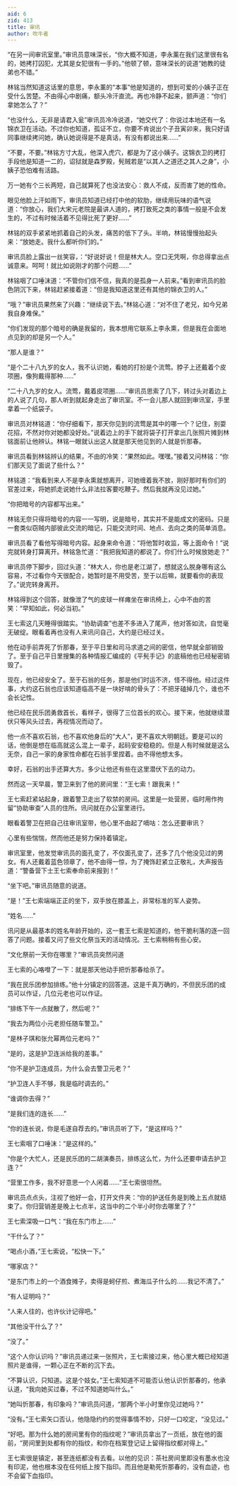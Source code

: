 ```yaml
---
aid: 6
zid: 413
title: 审讯
author: 吹牛者
---
```


“在另一间审讯室里。”审讯员意味深长，“你大概不知道，李永薰在我们这里很有名的，她拷打囚犯，尤其是女犯很有一手的。”他顿了顿，意味深长的说道“她教的徒弟也不错。”

林铭当然知道这话里的意思，李永薰的“本事”他是知道的，想到可爱的小姨子正在受什么苦楚。不由得心中剧痛，额头冷汗直流。再也冷静不起来，颤声道：“你们拿她怎么了？”

“也没什么，无非是请君入瓮”审讯员冷冷说道，“她交代了：你说过本地还有一名锦衣卫在活动。不过你也知道，孤证不立，你要不肯说出个子丑寅卯来，我只好请同事继续拷问她，确认她说得是不是真话，有没有都说出来……”

“不要，不要。”林铭方寸大乱，他深入虎穴，都是为了这小姨子。这锦衣卫的拷打手段他是知道一二的，诏狱就是森罗殿，髡贼若是“以其人之道还之其人之身”，小姨子恐怕难有活路。

万一她有个三长两短，自己就算死了也没法安心：救人不成，反而害了她的性命。

眼见他脸上汗如雨下，审讯员知道已经打中他的软肋，继续用玩味的语气说道：“你放心，我们大宋元老院是最讲人道的，拷打致死之类的事情一般是不会发生的，不过有时候活着不见得比死了更好……”

林铭的双手紧紧地抓着自己的头发，痛苦的低下了头。半响，林铭慢慢抬起头来：“放她走。我什么都听你们的。”

审讯员脸上露出一丝笑容，：“好说好说！但是林大人。空口无凭啊，你总得拿出点诚意来。呵呵！就比如说刚才的那个问题……”

林铭咽了口唾沫道：“不管你们信不信，我真的是孤身一人前来。”看到审讯员的脸色阴沉下来，林铭赶紧接着道：“但是我知道这里还有其他的锦衣卫的人。”

“哦？”审讯员果然来了兴趣：“继续说下去。”林铭心道：“对不住了老兄，如今兄弟我自身难保。”

“你们发现的那个暗号的确是我留的，我本想用它联系上李永熏，但是我在会面地点见到的却是另一个人。”

“那人是谁？”

“是个二十八九岁的女人，我不认识她，看她的打扮是个流莺。脖子上还戴着个皮项圈，像狗戴得那种……”

“二十八九岁的女人。流莺，戴着皮项圈……”审讯员思索了几下，转过头对着边上的人说了几句，那人听到就起身走出了审讯室。不一会儿那人就回到审讯室，手里拿着一个纸袋子。

审讯员对林铭道：“你仔细看下，那天你见到的流莺是其中的哪一个？记住，别耍花招，不然对你对她都没好处。”说着边上的手下就将袋子打开拿出几张照片摊到林铭面前让他辨认。林铭一眼就认出这人就是那天他见到的人就是忻那春。

审讯员看到林铭辨认的结果，不由的冷笑：“果然如此。嘿嘿。”接着又问林铭：“你们那天见了面说了些什么？”

林铭道：“我看到来人不是李永熏就想离开，可她缠着我不放，刚好那时有你们的官差过来，将她抓走说她什么非法拉客要吃鞭子。然后我就再没见过她。”

“你把暗号的内容都写出来。”

林铭无奈只得将暗号的内容一一写明，说是暗号，其实并不是能成文的密码。只是一套类似窃贼内部彼此交流的暗记，只能交流时间、地点、去向之类的简单消息。

审讯员看了看他写得暗号内容。起身来命令道：“将他暂时收监，等上面命令！”说完就转身打算离开。林铭急忙道：“我把我知道的都说了。你们什么时候放她走？”

审讯员停下脚步，回过头道：“林大人，你也是老江湖了，想就这么脱身哪有这么容易，不过看你今天很配合，她暂时是不用受苦，至于以后嘛，就要看你的表现了。”说完转身离开。

林铭得到这个回答，就像泄了气的皮球一样瘫坐在审讯椅上，心中不由的苦笑：“早知如此，何必当初。”

王七索这几天睡得很踏实。“协助调查”也差不多进入了尾声，他对答如流，自觉毫无破绽。眼看着再也没有人来讯问自己，大约是已经过关。

他在动手前弄死了忻那春，至于平日里和司马求道之间的密信，他早就全部销毁了。至于自己平日里搜集的各种情报汇编成的《平髡手记》的底稿他也已经秘密销毁了。

现在，他已经安全了。至于石翁的任务，那是他们时运不济，怪不得他。经过这件事，大约这石翁也应该知道临高不是一块好啃的骨头了：不把牙磕掉几个，谁也不会长记性。

他已经在民乐团勇救首长，看样子，很得了三位首长的欢心。接下来，他就继续潜伏只等风头过去，再视情况而动了。

他一点不喜欢石翁，也不喜欢他身后的“大人”，更不喜欢大明朝廷。要是可以的话，他倒是想在临高就这么混上一辈子，起码安安稳稳的。但是人有时候就是这么无奈，自己一家的身家性命都在石翁手里捏着。由不得他想太多。

幸好，石翁的出手还算大方。多少让他还有些在这里潜伏下去的动力。

然而这一天早晨，警卫来到了他的房间里：“王七索！跟我来！”

王七索赶紧站起身，跟着警卫走出了软禁的房间。这里是一处营房，临时用作拘留“协助审查”人员的住所。讯问就在办公室里进行。

眼看着警卫在把自己往审讯室带，他心里不由起了嘀咕：怎么还要审讯？

心里有些惴惴，然而他还是努力保持着镇定。

审讯室里，他发觉审讯员的面孔变了，不仅面孔变了，还多了几个他没见过的男女。有人还戴着蓝色领章了，他不由得一惊，为了掩饰赶紧立正敬礼，大声报告道：“警备营下士王七索奉命前来报到！”

“坐下吧。”审讯员随意的说道。

“是！”王七索端端正正的坐下，双手放在膝盖上，非常标准的军人姿势。

“姓名……”

讯问是从最基本的姓名年龄开始的，这一套王七索是知道的，他干脆利落的逐一回答了问题。接着又问了些文化祭当天的活动情况。王七索稍稍有些心安。

“文化祭前一天你在哪里？”审讯员突然问道

王七索的心咯噔了一下：就是那天他动手把忻那春给杀了。

“我在民乐团参加排练。”他十分镇定的回答道。这是千真万确的，不但民乐团的成员可以作证，几位元老也可以作证。

“排练下午一点就散了，然后呢？”

“我去为两位小元老担任随车警卫。”

“是林子琪和张允幂两位元老吗？”

“是的，这是护卫连派给我的差事。”

“你不是护卫连成员，为什么会去警卫元老？”

“护卫连人手不够，我是临时调去的。”

“谁调你去得？”

“是我们连的连长……”

“你的连长说，你是毛遂自荐去的。”审讯员听了下，“是这样吗？”

王七索咽了口唾沫：“是这样的。”

“你是个大忙人，还是民乐团的二胡演奏员，排练这么忙，为什么还要申请去护卫连？”

“营里工作多，我不好意思一个人闲着……”王七索很坦然。

审讯员点点头，注视了他好一会，打开文件夹：“你的护送任务是到晚上五点就结束了。你归营销差是晚上七点半，这当中的二个半小时你去哪里了？”

王七索深吸一口气：“我在东门市上……”

“干什么了？”

“喝点小酒，”王七索说，“松快一下。”

“哪家店？”

“是东门市上的一个酒食摊子，卖得是蚵仔煎、煮海瓜子什么的……我记不清了。”

“有人证明吗？”

“人来人往的，也许伙计记得吧。”

“其他没干什么了？”

“没了。”

“这个人你认识吗？”审讯员递过来一张照片，王七索接过来，他心里大概已经知道照片是谁得，一颗心正在不断的沉下去。

“不算认识，只知道。这是个妓女。”王七索知道不可能否认他认识忻那春的，他承认道，“我向她买过春，不过不知道她叫什么。”

“她叫忻那春，有印象吗？”审讯员问道，“那两个半小时里你见过她吗？”

“没有。”王七索矢口否认，他隐隐约约的觉得事情不妙，只好一口咬定，“没见过。”

“好吧。那为什么她的房间里有你的指纹呢？”审讯员拿出了一页纸，放在他的面前，“房间里到处都有你的指纹，和你在档案登记证上留得指纹都对得上。”

王七索很是镇定，甚至连纸都没有去看。以他的见识：茶社房间里即没有墨水也没有印泥，他也根本没在任何纸上按下指印。而且他是勒死忻那春的，没有血迹，也不会留下血指印。
